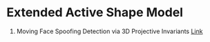 # Extended Active Shape Model

1. Moving Face Spoofing Detection via 3D Projective Invariants [Link](https://drive.google.com/file/d/16NQDUyMLp6oLaFwnOw-h-jzS0xaIA9uE/view?usp=sharing)